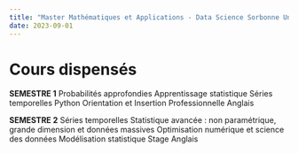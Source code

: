 ```yaml
---
title: "Master Mathématiques et Applications - Data Science Sorbonne Université & ISUP"
date: 2023-09-01
---
```


Cours dispensés
============

**SEMESTRE 1**
Probabilités approfondies
Apprentissage statistique
Séries temporelles
Python
Orientation et Insertion Professionnelle
Anglais

 
**SEMESTRE 2**
Séries temporelles
Statistique avancée : non paramétrique, grande dimension et données massives
Optimisation numérique et science des données
Modélisation statistique
Stage
Anglais
